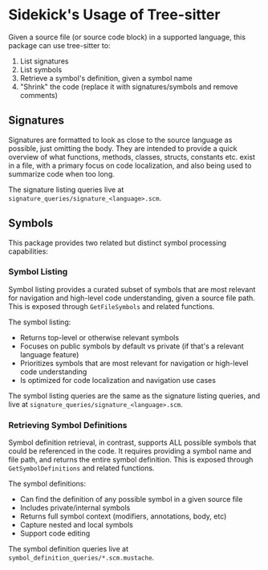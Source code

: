 # Sidekick's Usage of Tree-sitter

Given a source file (or source code block) in a supported language, this package
can use tree-sitter to:

1. List signatures
2. List symbols
3. Retrieve a symbol's definition, given a symbol name
4. "Shrink" the code (replace it with signatures/symbols and remove comments)

## Signatures

Signatures are formatted to look as close to the source language as possible,
just omitting the body. They are intended to provide a quick overview of what
functions, methods, classes, structs, constants etc. exist in a file, with a
primary focus on code localization, and also being used to summarize code when
too long.

The signature listing queries live at `signature_queries/signature_<language>.scm`.

## Symbols 

This package provides two related but distinct symbol processing capabilities:

### Symbol Listing

Symbol listing provides a curated subset of symbols that are most relevant for
navigation and high-level code understanding, given a source file path. This is
exposed through `GetFileSymbols` and related functions.

The symbol listing:

- Returns top-level or otherwise relevant symbols
- Focuses on public symbols by default vs private (if that's a relevant language
  feature)
- Prioritizes symbols that are most relevant for navigation or high-level code
  understanding
- Is optimized for code localization and navigation use cases

The symbol listing queries are the same as the signature listing queries, and
live at  `signature_queries/signature_<language>.scm`.

### Retrieving Symbol Definitions

Symbol definition retrieval, in contrast, supports ALL possible symbols that
could be referenced in the code. It requires providing a symbol name and file
path, and returns the entire symbol definition.
This is exposed through `GetSymbolDefinitions` and related functions.

The symbol definitions:

- Can find the definition of any possible symbol in a given source file
- Includes private/internal symbols
- Returns full symbol context (modifiers, annotations, body, etc)
- Capture nested and local symbols
- Support code editing

The symbol definition queries live at `symbol_definition_queries/*.scm.mustache`.